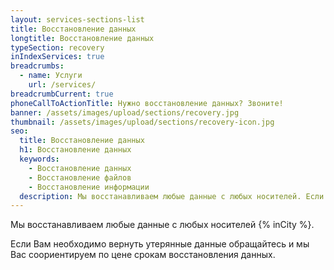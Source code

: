 ```yaml
---
layout: services-sections-list
title: Восстановление данных
longtitle: Восстановление данных
typeSection: recovery
inIndexServices: true
breadcrumbs:
  - name: Услуги
    url: /services/
breadcrumbCurrent: true
phoneCallToActionTitle: Нужно восстановление данных? Звоните!
banner: /assets/images/upload/sections/recovery.jpg
thumbnail: /assets/images/upload/sections/recovery-icon.jpg
seo:
  title: Восстановление данных
  h1: Восстановление данных
  keywords: 
    - Восстановление данных
    - Восстановление файлов
    - Восстановление информации
  description: Мы восстанавливаем любые данные с любых носителей. Если Вам необходимо вернуть утерянные данные обращайтесь и мы Вас соориентируем по цене срокам восстановления данных.
---
```

Мы восстанавливаем любые данные с любых носителей {% inCity %}.

Если Вам необходимо вернуть утерянные данные обращайтесь и мы Вас соориентируем по цене срокам восстановления данных.